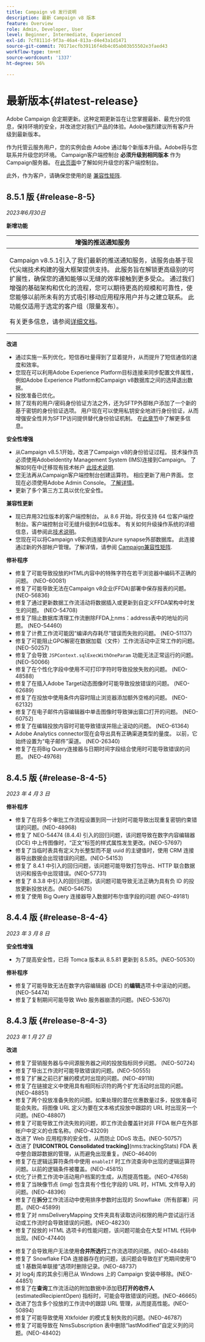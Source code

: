 ```yaml
---
title: Campaign v8 发行说明
description: 最新 Campaign v8 版本
feature: Overview
role: Admin, Developer, User
level: Beginner, Intermediate, Experienced
exl-id: 7cf8111d-9f3a-46a4-813a-d4e43a1d1471
source-git-commit: 70171ecfb39116f4db4c05ab03b55502e3faed43
workflow-type: tm+mt
source-wordcount: '1337'
ht-degree: 56%

---
```


# 最新版本{#latest-release}

Adobe Campaign 会定期更新。这种定期更新旨在让您掌握最新、最充分的信息，保持环境的安全，并改进您对我们产品的体验。Adobe强烈建议所有客户升级到最新版本。

作为托管云服务用户，您的实例会由 Adobe 通过每个新版本升级。Adobe将与您联系并升级您的环境。 Campaign客户端控制台 **必须升级到相同版本** 作为Campaign服务器。 在[此页面](../start/connect.md#upgrade-ac-console)中了解如何升级您的客户端控制台。

此外，作为客户，请确保您使用的是 [兼容性矩阵](compatibility-matrix.md).

## 8.5.1 版 {#release-8-5}

_2023年6月30日_

**新增功能**

<table> 
<thead>
<tr> 
<th> <strong>增强的推送通知服务</strong><br /> </th> 
</tr> 
</thead> 
<tbody> 
<tr> 
<td><p>Campaign v8.5.1引入了我们最新的推送通知服务，该服务由基于现代尖端技术构建的强大框架提供支持。 此服务旨在解锁更高级别的可扩展性，确保您的通知能够以无缝的效率接触到更多受众。 通过我们增强的基础架构和优化的流程，您可以期待更高的规模和可靠性，使您能够以前所未有的方式吸引移动应用程序用户并与之建立联系。 此功能仅适用于选定的客户组（限量发布）。</p>
<p>有关更多信息，请参阅<a href="../send/push-data-collection.md">详细文档</a>。</p>

</td> 
</tr> 
</tbody> 
</table>

**改进**




* 通过实施一系列优化，短信吞吐量得到了显着提升，从而提升了短信通信的速度和效率。
* 您现在可以利用Adobe Experience Platform目标连接来同步配置文件属性，例如Adobe Experience Platform和Campaign v8数据库之间的选择退出数据。
* 投放准备已优化。
* 除了现有的用户/密码身份验证方法之外，还为SFTP外部帐户添加了一个新的基于密钥的身份验证选项。 用户现在可以使用私钥安全地进行身份验证，从而增强安全性并为SFTP访问提供替代身份验证机制。 在[此章节](../config/external-accounts.md)中了解更多信息。

**安全性增强**

* 从Campaign v8.5.1开始，改进了Campaign v8的身份验证过程。 技术操作员必须使用AdobeIdentity Management System (IMS)连接到Campaign。 了解如何在中迁移现有技术帐户 [此技术说明](../../technotes/upgrades/ims-migration.md).
* 您无法再从Campaign客户端控制台创建运算符。 相应更新了用户界面。 您现在必须使用Adobe Admin Console。 [了解详情](../start/gs-permissions.md)。
* 更新了多个第三方工具以优化安全性。

**兼容性更新**

* 现已弃用32位版本的客户端控制台。 从 8.6 开始，将仅支持 64 位客户端控制台。客户端控制台可无缝升级到64位版本。 有关如何升级操作系统的详细信息，请参阅此[技术说明](../../technotes/upgrades/console.md)。
* 您现在可以将Campaign v8实例连接到Azure synapse外部数据库。 此连接通过新的外部帐户管理。了解详情，请参阅 [Campaign兼容性矩阵](../start/compatibility-matrix.md#federated-data-access-fdafederateddataaccessfda).



**修补程序**

* 修复了可能导致投放的HTML内容中的特殊字符在若干浏览器中编码不正确的问题。 (NEO-60081)
* 修复了可能导致无法在Campaign v8企业(FFDA)部署中保存报表的问题。 (NEO-56836)
* 修复了通过更新数据工作流活动将数据插入或更新到自定义FFDA架构中时发生的问题。 (NEO-54708)
* 修复了阻止数据库清理工作流删除FFDA上nms：address表中的地址的问题。 (NEO-54460)
* 修复了计费工作流可能因“编译内存耗尽”错误而失败的问题。 (NEO-51137)
* 修复了可能阻止GPG解密在数据加载（文件）工作流活动中正常工作的问题。 (NEO-50257)
* 修复了会导致 `JSPContext.sqlExecWithOneParam` 功能无法正常运行的问题。(NEO-50066)
* 修复了在个性化字段中使用不可打印字符时导致投放失败的问题。 (NEO-48588)
* 修复了在插入Adobe Target动态图像时可能导致投放错误的问题。 (NEO-62689)
* 修复了在投放中使用条件内容时阻止浏览器添加额外空格的问题。 (NEO-62132)
* 修复了在电子邮件内容编辑器中单击图像时导致弹出窗口打开的问题。 (NEO-60752)
* 修复了在编辑投放内容时可能导致错误并阻止滚动的问题。 (NEO-61364)
* Adobe Analytics connector现在会导出具有正确渠道类型的量度。 以前，它始终设置为“电子邮件”渠道。 (NEO-26340)
* 修复了在将Big Query连接器与日期时间字段结合使用时可能导致错误的问题。 (NEO-49768)


## 8.4.5 版 {#release-8-4-5}

_2023 年 4 月 3 日_

**修补程序**

* 修复了在将多个审批工作流程设置到同一计划时可能导致出现重复密钥约束错误的问题。(NEO-48968)
* 修复了 NEO-54474 (8.4.4) 引入的回归问题，该问题导致在数字内容编辑器 (DCE) 中上传图像时，“正文”标签的样式属性发生更改。(NEO-57697)
* 修复了当临时表具有定义为长整型而不是 uuid 的主键值时，使用 CRM 连接器导出数据会出现错误的问题。(NEO-54153)
* 修复了 8.4.1 中引入的回归问题，该问题可能导致打包导出、HTTP 联合数据访问和报告中出现错误。(NEO-57731)
* 修复了 8.3.8 中引入的回归问题，该问题可能导致无法正确为具有负 ID 的投放更新投放状态。(NEO-54675)
* 修复了使用 Big Query 连接器导入数据时布尔值字段的问题 (NEO-49181)


## 8.4.4 版 {#release-8-4-4}

_2023 年 3 月 8 日_

**安全性增强**

* 为了提高安全性，已将 Tomca 版本从 8.5.81 更新到 8.5.85。(NEO-50530)

**修补程序**

* 修复了可能导致无法在数字内容编辑器 (DCE) 的&#x200B;**编辑**&#x200B;选项卡中滚动的问题。(NEO-54474)
* 修复了复制期间可能导致 Web 服务器崩溃的问题。(NEO-53670)


## 8.4.3 版 {#release-8-4-3}


_2023 年 1 月 27 日_

**改进**

* 修复了营销服务器与中间源服务器之间的投放指标同步问题。 (NEO-50724) <!--OKKKK-->
* 修复了导出工作流时可能导致错误的问题。(NEO-50555) <!--OKKKK-->
* 修复了扩展之前已扩展的模式时出现的问题。(NEO-49118) <!--OKKKK-->
* 修复了在链接定义中使用具有相同标识符的两个扩充活动时出现的问题。(NEO-48851)
* 修复了两个投放准备失败的问题。如果处理的潜在优惠数量过多，投放准备可能会失败。将图像 URL 定义为要在文本格式投放中跟踪的 URL 时出现另一个问题。(NEO-48807) <!--OKKKK-->
* 修复了可能导致工作流失败的问题，即工作流会覆盖针对非 FFDA 帐户在外部帐户中定义的仓库名称。(NEO-43209) <!--OKKKK-->
* 改进了 Web 应用程序的安全性，从而防止 DDoS 攻击。(NEO-50757) <!--OKKKK-->
* 改进了 **[!UICONTROL Consolidated tracking]**(nms:trackingStats) FDA 表中整合跟踪数据的管理，从而避免出现重复。(NEO-46409)
* 修复了在逻辑运算符条件中使用 `enableIf` 时工作流查询中出现的逻辑运算符问题。以前的逻辑条件被覆盖。(NEO-45815)  <!--OKKKK-->
* 优化了计费工作流中活动用户档案的生成，从而提高性能。(NEO-47658) <!--OKKKK-->
* 修复了当映像节点 (img) 包含具有个性化字段的 URL 时，HTML 文件导入的问题。(NEO-48396)
* 修复了在&#x200B;**拆分**&#x200B;工作流活动中使用排序参数时出现的 Snowflake（所有部署）问题。(NEO-45899) <!--OKKKK-->
* 修复了对 nmsDeliveryMapping 文件夹具有读取访问权限的用户尝试运行活动或工作流时会导致错误的问题。(NEO-48230)
* 修复了投放的 HTML 选项卡的性能问题，该问题可能会在大型 HTML 代码中出现。(NEO-47440)
<!-- * Fixed an issue which could lead to a "Character set mismatch" error when using certain functions such as `to_nclob` with an Oracle unicode database where NChar was not enabled. (NEO-49361)
* Fixed an issue which prevented users from inserting a Time datatype in a **Data Update** workflow activity on MSSQL. (NEO-47763)-->
* 修复了会导致用户无法使用&#x200B;**合并所选行**&#x200B;工作流选项的问题。(NEO-48488)
* 修复了 Snowflake FDA 连接器存在的问题，该问题会导致在扩充期间使用“0 或 1 基数简单联接”选项时删除记录。(NEO-48737)
* 对 log4j 库的其余引用已从 Windows 上的 Campaign 安装中移除。(NEO-44851)
* 修复了在&#x200B;**查询**&#x200B;工作流活动的附加数据中添加&#x200B;**已打开的收件人** (estimatedRecipientOpen) 指标时，可能会导致错误的问题。(NEO-46665)
* 改进了包含多个投放的工作流中的跟踪 URL 管理，从而提高性能。(NEO-50894) <!--OKKKK-->
* 修复了可能导致使用 Xtkfolder 的模式复制失败的问题。(NEO-46787) <!--OKKKK-->
* 修复了可能导致在 NmsSubscription 表中删除“lastModified”自定义列的问题。(NEO-48402)


